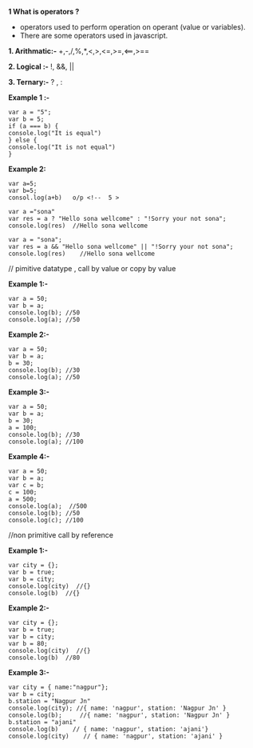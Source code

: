 **1 What is operators ?**
- operators used to perform operation on operant (value or variables).
- There are some operators used in javascript.

**1. Arithmatic:-** +,-,/,%,*,<,>,<=,>=,<==,>==

**2. Logical :-** !, &&, ||

**3. Ternary:-** ? , :


**Example 1 :-**

`````
var a = "5";
var b = 5;
if (a === b) {
console.log("It is equal")
} else {
console.log("It is not equal")
}
```````

**Example 2:**
```````
var a=5;
var b=5;
consol.log(a+b)   o/p <!--  5 >

var a ="sona"
var res = a ? "Hello sona wellcome" : "!Sorry your not sona";
console.log(res)  //Hello sona wellcome

var a = "sona";
var res = a && "Hello sona wellcome" || "!Sorry your not sona";
console.log(res)    //Hello sona wellcome
``````````

// pimitive datatype , call by value or copy by value

**Example 1:-**
````````
var a = 50;
var b = a;
console.log(b); //50
console.log(a); //50
```````````

**Example 2:-**
````````
var a = 50;
var b = a;
b = 30;
console.log(b); //30
console.log(a); //50
`````````


**Example 3:-**
`````````
var a = 50;
var b = a;
b = 30;
a = 100;
console.log(b); //30
console.log(a); //100
``````````

**Example 4:-**
```````````
var a = 50;
var b = a;
var c = b;
c = 100;
a = 500;
console.log(a);  //500
console.log(b); //50
console.log(c); //100
````````````

//non primitive call by reference

**Example 1:-**
```````````
var city = {};
var b = true;
var b = city;
console.log(city)  //{}
console.log(b)  //{}
`````````````

**Example 2:-**
``````````````
var city = {};
var b = true;
var b = city;
var b = 80;
console.log(city)  //{}
console.log(b)  //80
````````````````

**Example 3:-**
`````````````````
var city = { name:"nagpur"};
var b = city;
b.station = "Nagpur Jn"
console.log(city); //{ name: 'nagpur', station: 'Nagpur Jn' }
console.log(b);     //{ name: 'nagpur', station: 'Nagpur Jn' }
b.station = "ajani"
console.log(b)    // { name: 'nagpur', station: 'ajani'}
console.log(city)    // { name: 'nagpur', station: 'ajani' }
`````````````````````




